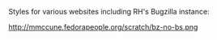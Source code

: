 Styles for various websites including RH's Bugzilla instance:

http://mmccune.fedorapeople.org/scratch/bz-no-bs.png
